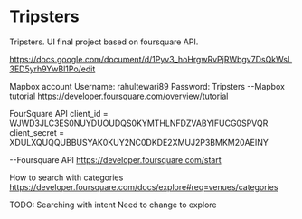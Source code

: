 Tripsters
=========

Tripsters. UI final project based on foursquare API.

https://docs.google.com/document/d/1Pyv3_hoHrgwRvPjRWbgv7DsQkWsL3ED5yrh9YwBl1Po/edit

Mapbox account
Username: rahultewari89
Password: Tripsters
--Mapbox tutorial
https://developer.foursquare.com/overview/tutorial

FourSquare API
client_id = WJWD3JLC3ES0NUYDUOUDQS0KYMTHLNFDZVABYIFUCG0SPVQR
client_secret = XDULXQUQQUBBUSYAK0KUY2NC0DKDE2XMUJ2P3BMKM20AEINY

--Foursquare API
https://developer.foursquare.com/start

How to search with categories
https://developer.foursquare.com/docs/explore#req=venues/categories


TODO: Searching with intent
Need to change to explore
